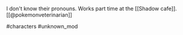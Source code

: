 I don't know their pronouns. Works part time at the [[Shadow cafe]]. [[@pokemonveterinarian]]

#characters #unknown_mod 